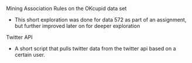 Mining Association Rules on the OKcupid data set
- This short exploration was done for data 572 as part of an assignment, but further improved later on for deeper exploration

Twitter API
- A short script that pulls twitter data from the twitter api based on a certain user.



